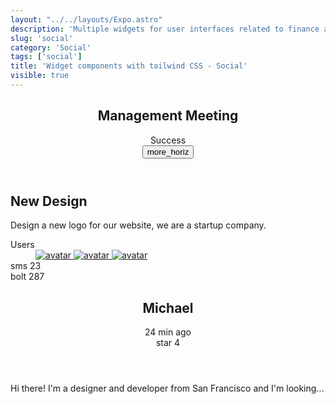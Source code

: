 ```yaml
---
layout: "../../layouts/Expo.astro"
description: 'Multiple widgets for user interfaces related to finance and economics'
slug: 'social'
category: 'Social'
tags: ['social']
title: 'Widget components with tailwind CSS - Social'
visible: true
---
```


<article class="border break-inside rounded-xl p-4 mb-3 text-xs border-border bg-background text-foreground" data-filter="social">
  <header class="flex items-center justify-between">
    <div class="flex items-center gap-2">
      <h2 class="text-sm">Management Meeting</h2>
      <span class="h-6 px-2 text-xs rounded-full flex items-center justify-center bg-green-100 text-green-600 dark:bg-green-500/30 dark:text-green-300">Success</span>
    </div>
    <button class="inline-flex items-center justify-center w-8 h-8 focus:ring-2 transition-all rounded-full focus:ring-primary hover:bg-foreground/5">
      <span class="material-icons"> more_horiz </span>
    </button>
  </header>
  <section class="grid gap-1">
    <h2 class="text-base font-medium">New Design</h2>
    <p class="text-gray-500">Design a new logo for our website, we are a startup company.</p>
  </section>
  <section class="flex items-center justify-between mt-3">
    <div class="col-start-2 row-start-1 row-end-3 flex-none">
      <dt class="sr-only">Users</dt>
      <dd class="flex justify-start -space-x-1.5">
        <a href="#" class="inline-block -m-0.5">
          <img class="w-6 h-6 rounded-full ring-2 ring-background" src="https://randomuser.me/api/portraits/women/46.jpg" alt="avatar" loading="lazy" />
        </a>
        <a href="#" class="inline-block -m-0.5">
          <img class="w-6 h-6 rounded-full ring-2 ring-background" src="https://randomuser.me/api/portraits/men/45.jpg" alt="avatar" loading="lazy" />
        </a>
        <a href="#" class="inline-block -m-0.5">
          <img class="w-6 h-6 rounded-full ring-2 ring-background" src="https://randomuser.me/api/portraits/women/47.jpg" alt="avatar" loading="lazy" />
        </a>
      </dd>
    </div>
    <div class="flex items-center justify-end gap-4">
      <div class="flex items-center gap-1 font-medium">
        <span class="material-symbols-rounded material-symbols-size-md"> sms </span>
        <span>23</span>
      </div>
      <div class="flex items-center gap-1 font-medium">
        <span class="material-symbols-rounded material-symbols-size-md"> bolt </span>
        <span>287</span>
      </div>
    </div>
  </section>
</article>

<article class="border break-inside rounded-xl p-4 mb-3 text-xs border-border bg-background text-foreground" data-filter="social">
  <header class="flex items-center justify-between">
    <div class="flex items-center gap-2">
      <h2 class="text-sm font-medium">Michael</h2>
      <span class="text-xs text-gray-600">24 min ago</span>
    </div>
    <div class="flex items-center gap-1">
      <span class="material-symbols-rounded material-symbols-size-md material-symbols-fill text-amber-500"> star </span>
      <span class="font-medium mt-0.5">4</span>
    </div>
  </header>
  <section class="mt-2">
    <p class="text-gray-600 dark:text-gray-400">Hi there! I'm a designer and developer from San Francisco and I'm looking...</p>
  </section>
</article>